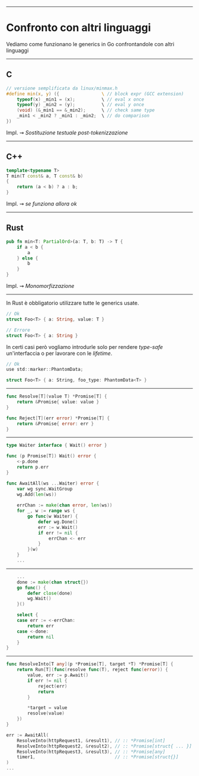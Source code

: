 
---

<!-- _class: chapter -->

# Confronto con altri linguaggi
Vediamo come funzionano le generics in Go confrontandole con altri linguaggi

---

## C

```c
// versione semplificata da linux/minmax.h
#define min(x, y) ({                \ // block expr (GCC extension)
    typeof(x) _min1 = (x);          \ // eval x once
    typeof(y) _min2 = (y);          \ // eval y once
    (void) (&_min1 == &_min2);      \ // check same type 
    _min1 < _min2 ? _min1 : _min2;  \ // do comparison
}) 
```

Impl. ⇝ _Sostituzione testuale post-tokenizzazione_

---

## C++

```cpp
template<typename T>
T min(T const& a, T const& b)
{
    return (a < b) ? a : b;
}
```

Impl. ⇝ _se funziona allora ok_

---

## Rust

```rust
pub fn min<T: PartialOrd>(a: T, b: T) -> T {
    if a < b {
        a
    } else {
        b
    }
}
```

Impl. ⇝ _Monomorfizzazione_











---

In Rust è obbligatorio utilizzare tutte le generics usate. 

```rust
// Ok
struct Foo<T> { a: String, value: T }

// Errore
struct Foo<T> { a: String }
```

In certi casi però vogliamo introdurle solo per rendere _type-safe_ un'interfaccia o per lavorare con le _lifetime_.

```go
// Ok
use std::marker::PhantomData;

struct Foo<T> { a: String, foo_type: PhantomData<T> }
```






---

```go
func Resolve[T](value T) *Promise[T] {
    return &Promise{ value: value }
}

func Reject[T](err error) *Promise[T] {
    return &Promise{ error: err }
}
```






---

```go
type Waiter interface { Wait() error }

func (p Promise[T]) Wait() error {
    <-p.done
    return p.err
}

func AwaitAll(ws ...Waiter) error {
    var wg sync.WaitGroup
    wg.Add(len(ws))
    
    errChan := make(chan error, len(ws))
    for _, w := range ws {
        go func(w Waiter) {
            defer wg.Done()
            err := w.Wait()
            if err != nil {
                errChan <- err
            }
        }(w)
    }
    ...
```

---

```go
    ...
    done := make(chan struct{})
    go func() {
        defer close(done)
        wg.Wait()
    }()

    select {
    case err := <-errChan:
        return err
    case <-done:
        return nil
    }
}
```








---

```go
func ResolveInto[T any](p *Promise[T], target *T) *Promise[T] {
    return Run[T](func(resolve func(T), reject func(error)) {
        value, err := p.Await()
        if err != nil {
            reject(err)
            return
        }

        *target = value
        resolve(value)
    })
}
```

```go
err := AwaitAll(
    ResolveInto(httpRequest1, &result1), // :: *Promise[int]
    ResolveInto(httpRequest2, &result2), // :: *Promise[struct{ ... }] 
    ResolveInto(httpRequest3, &result3), // :: *Promise[any]
    timer1,                              // :: *Promise[struct{}]
)
...
```
